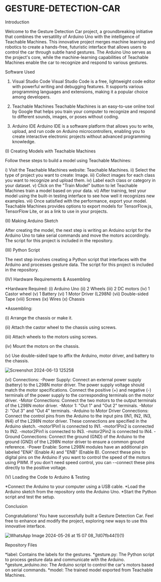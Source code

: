 # GESTURE-DETECTION-CAR

Introduction

Welcome to the Gesture Detection Car project, a groundbreaking initiative that combines the versatility of Arduino Uno with the intelligence of Teachable Machines. This innovative project merges machine learning and robotics to create a hands-free, futuristic interface that allows users to control the car through subtle hand gestures. The Arduino Uno serves as the project's core, while the machine-learning capabilities of Teachable Machines enable the car to recognize and respond to various gestures.


Software Used

1) Visual Studio Code
  Visual Studio Code is a free, lightweight code editor with powerful writing and debugging features. It supports various programming languages and extensions, making it a popular choice among developers.

2) Teachable Machines
  Teachable Machines is an easy-to-use online tool by Google that helps you train your computer to recognize and respond to different sounds, images, or poses without coding.

3) Arduino IDE
  Arduino IDE is a software platform that allows you to write, upload, and run code on Arduino microcontrollers, enabling you to create interactive electronic projects without advanced programming knowledge.


(I) Creating Models with Teachable Machines

Follow these steps to build a model using Teachable Machines:

i)   Visit the Teachable Machines website: Teachable Machines.
ii)  Select the type of project you want to create: Image.
iii) Collect images for each class you want to recognize and upload them.
iv)  Label each class or category in your dataset.
v)   Click on the "Train Model" button to let Teachable Machines train a model based on your data.
vi)  After training, test your model using the built-in testing interface to see how well it recognizes new examples.
vii) Once satisfied with the performance, export your model. Teachable Machines provides options to export models for TensorFlow.js, TensorFlow Lite, or as a link to use in your projects.


(II) Making Arduino Sketch

After creating the model, the next step is writing an Arduino script for the Arduino Uno to take serial commands and move the motors accordingly. The script for this project is included in the repository.

(III) Python Script

The next step involves creating a Python script that interfaces with the Arduino and processes gesture data. The script for this project is included in the repository.


(IV) Hardware Requirements & Assembling

*Hardware Required:
(i)    Arduino Uno
(ii)   2 Wheels
(iii)  2 DC motors
(iv)   1 Castor wheel
(v)    1 Battery
(vi)   1 Motor Driver (L298N)
(vii)  Double-sided Tape
(viii) Screws
(ix)   Wires
(x)    Chassis


*Assembling:

(i)    Arrange the chassis or make it.

(ii)   Attach the castor wheel to the chassis using screws.

(iii)  Attach wheels to the motors using screws.

(iv)   Mount the motors on the chassis.

(v)    Use double-sided tape to affix the Arduino, motor driver, and battery to the chassis.

![Screenshot 2024-06-13 125258](https://github.com/Rhythmbellic/GESTURE-DETECTION-CAR/assets/92723976/77b67dab-2722-4698-b3c5-02d5366566b7)

(vi)   Connections:
-Power Supply: Connect an external power supply (battery) to the L298N motor driver. The power supply voltage should match the motor specifications. Connect the positive (+) and negative (-) terminals of the power supply to the corresponding terminals 
 on the motor driver.
-Motor Connections: Connect the two motors to the output terminals of the L298N motor driver.
-Motor 1: "Out 1" and "Out 2" terminals.
-Motor 2: "Out 3" and "Out 4" terminals.
-Arduino to Motor Driver Connections: Connect the control pins from the Arduino to the input pins (IN1, IN2, IN3, IN4) of the L298N motor driver. These connections are specified in the Arduino sketch.
-motor1Pin1 is connected to IN1.
-motor1Pin2 is connected to IN2.
-motor2Pin1 is connected to IN3.
-motor2Pin2 is connected to IN4.
-Ground Connections: Connect the ground (GND) of the Arduino to the ground (GND) of the L298N motor driver to ensure a common ground reference.
-Power Enable: Some L298N modules have an additional pin labeled "ENA" (Enable A) and "ENB" (Enable B). Connect these pins to digital pins on the Arduino if you want to control the speed of the motors using PWM. If you don't need speed control, you can --connect these pins directly to the positive voltage.

(V) Loading the Code to Arduino & Testing

*Connect the Arduino to your computer using a USB cable.
*Load the Arduino sketch from the repository onto the Arduino Uno.
*Start the Python script and test the setup.


Conclusion

Congratulations! You have successfully built a Gesture Detection Car. Feel free to enhance and modify the project, exploring new ways to use this innovative interface.

![WhatsApp Image 2024-05-26 at 15 07 08_7d07fb44(1)(1)](https://github.com/Rhythmbellic/GESTURE-DETECTION-CAR/assets/92723976/bdb2bd49-c9cd-4c51-86ff-4bea4226514a)

Repository Files

*label: Contains the labels for the gestures.
*gesture.py: The Python script to process gesture data and communicate with the Arduino.
*gesture_arduino.ino: The Arduino script to control the car's motors based on serial commands.
*model: The trained model exported from Teachable Machines.
